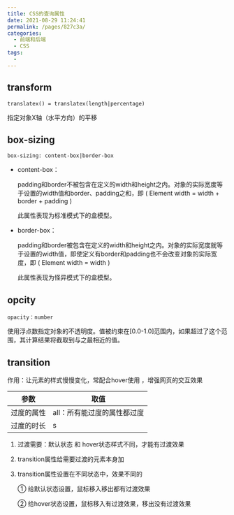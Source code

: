 ```yaml
---
title: CSS的查询属性
date: 2021-08-29 11:24:41
permalink: /pages/827c3a/
categories:
  - 前端和后端
  - CSS
tags:
  - 
---
```

## transform

`translatex() = translatex(length|percentage)`

指定对象X轴（水平方向）的平移



## box-sizing

`box-sizing: content-box|border-box`

- content-box： 

  padding和border不被包含在定义的width和height之内。对象的实际宽度等于设置的width值和border、padding之和，即 (  Element width = width + border + padding ) 

  此属性表现为标准模式下的盒模型。 

- border-box： 

  padding和border被包含在定义的width和height之内。对象的实际宽度就等于设置的width值，即使定义有border和padding也不会改变对象的实际宽度，即  ( Element width = width ) 

  此属性表现为怪异模式下的盒模型。 



## opcity 

`opacity：number`

使用浮点数指定对象的不透明度。值被约束在[0.0-1.0]范围内，如果超过了这个范围，其计算结果将截取到与之最相近的值。 



## transition

作用：让元素的样式慢慢变化，常配合hover使用 ，增强网页的交互效果

| 参数       | 取值                        |
| ---------- | --------------------------- |
| 过度的属性 | all：所有能过度的属性都过度 |
| 过度的时长 | s                           |

1. 过渡需要：默认状态 和 hover状态样式不同，才能有过渡效果 

2. transition属性给需要过渡的元素本身加 

3. transition属性设置在不同状态中，效果不同的 

   ① 给默认状态设置，鼠标移入移出都有过渡效果 

   ② 给hover状态设置，鼠标移入有过渡效果，移出没有过渡效果





























